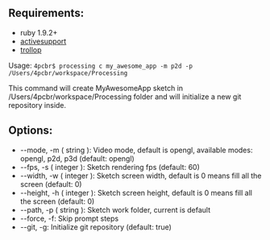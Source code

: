 ## Requirements:
* ruby 1.9.2+
* [activesupport](https://rubygems.org/gems/activesupport)
* [trollop](https://rubygems.org/gems/trollop)

Usage: `4pcbr$ processing c my_awesome_app -m p2d -p /Users/4pcbr/workspace/Processing`

This command will create MyAwesomeApp sketch in /Users/4pcbr/workspace/Processing folder and will initialize a new git repository inside.

## Options:
* --mode, -m ( string ):   Video mode, default is opengl, available modes: opengl, p2d, p3d (default: opengl)
* --fps, -s ( integer ):   Sketch rendering fps (default: 60)
* --width, -w ( integer ):   Sketch screen width, default is 0 means fill all the screen (default: 0)
* --height, -h ( integer ):   Sketch screen height, default is 0 means fill all the screen (default: 0)
* --path, -p ( string ):   Sketch work folder, current is default
* --force, -f:   Skip prompt steps
* --git, -g:   Initialize git repository (default: true)


